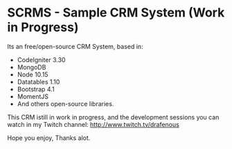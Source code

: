 # SCRMS - Sample CRM System (Work in Progress)

Its an free/open-source CRM System, based in:
- CodeIgniter 3.30
- MongoDB
- Node 10.15
- Datatables 1.10
- Bootstrap 4.1
- MomentJS
- And others open-source libraries.

This CRM istill in work in progress, and the development sessions you can watch in my Twitch channel:
http://www.twitch.tv/drafenous

Hope you enjoy,
Thanks alot.
